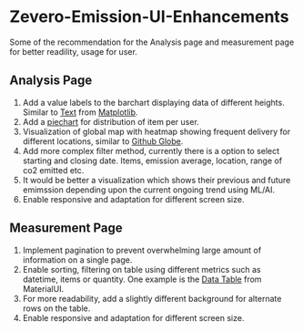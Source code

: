 # Zevero-Emission-UI-Enhancements

Some of the recommendation for the Analysis page and measurement page for better readility, usage for user.

## Analysis Page

1. Add a value labels to the barchart displaying data of different heights. Similar to [Text](https://matplotlib.org/stable/api/_as_gen/matplotlib.pyplot.text.html) from [Matplotlib](https://matplotlib.org/stable/).
2. Add a [piechart](https://matplotlib.org/stable/gallery/pie_and_polar_charts/pie_features.html) for distribution of item per user.
3. Visualization of global map with heatmap showing frequent delivery for different locations, similar to [Github Globe](https://github.blog/2020-12-21-how-we-built-the-github-globe/).
4. Add more complex filter method, currently there is a option to select starting and closing date. Items, emission average, location, range of co2 emitted etc.
5. It would be better a visualization which shows their previous and future emimssion depending upon the current ongoing trend using ML/AI.
6. Enable responsive and adaptation for different screen size.

## Measurement Page

1. Implement pagination to prevent overwhelming large amount of information on a single page.
2. Enable sorting, filtering on table using different metrics such as datetime, items or quantity. One example is the [Data Table](https://mui.com/material-ui/react-table/#data-table) from MaterialUI.
3. For more readability, add a slightly different background for alternate rows on the table.
4. Enable responsive and adaptation for different screen size.

